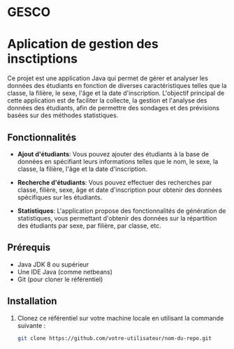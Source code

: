 # GESCO

# Aplication de gestion des insctiptions

Ce projet est une application Java qui permet de gérer et analyser les données des étudiants en fonction de diverses caractéristiques telles que la classe, la filière, le sexe, l'âge et la date d'inscription. L'objectif principal de cette application est de faciliter la collecte, la gestion et l'analyse des données des étudiants, afin de permettre des sondages et des prévisions basées sur des méthodes statistiques.

## Fonctionnalités

- **Ajout d'étudiants**: Vous pouvez ajouter des étudiants à la base de données en spécifiant leurs informations telles que le nom, le sexe, la classe, la filière, l'âge et la date d'inscription.

- **Recherche d'étudiants**: Vous pouvez effectuer des recherches par classe, filière, sexe, âge et date d'inscription pour obtenir des données spécifiques sur les étudiants.

- **Statistiques**: L'application propose des fonctionnalités de génération de statistiques, vous permettant d'obtenir des données sur la répartition des étudiants par sexe, par filière, par classe, etc.

 
## Prérequis

- Java JDK 8 ou supérieur
- Une IDE Java (comme netbeans)
- Git (pour cloner le référentiel)

## Installation

1. Clonez ce référentiel sur votre machine locale en utilisant la commande suivante :

   ```bash
   git clone https://github.com/votre-utilisateur/nom-du-repo.git
